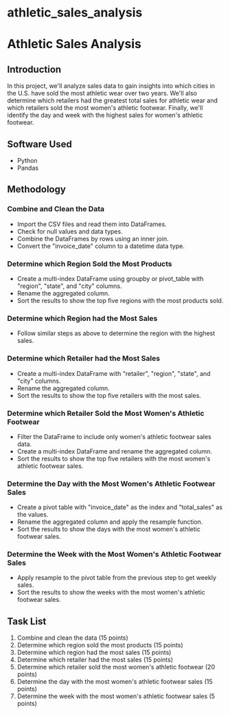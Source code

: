 # athletic_sales_analysis

# Athletic Sales Analysis

## Introduction
In this project, we'll analyze sales data to gain insights into which cities in the U.S. have sold the most athletic wear over two years. We'll also determine which retailers had the greatest total sales for athletic wear and which retailers sold the most women's athletic footwear. Finally, we'll identify the day and week with the highest sales for women's athletic footwear.

## Software Used
- Python
- Pandas

## Methodology
### Combine and Clean the Data
- Import the CSV files and read them into DataFrames.
- Check for null values and data types.
- Combine the DataFrames by rows using an inner join.
- Convert the "invoice_date" column to a datetime data type.

### Determine which Region Sold the Most Products
- Create a multi-index DataFrame using groupby or pivot_table with "region", "state", and "city" columns.
- Rename the aggregated column.
- Sort the results to show the top five regions with the most products sold.

### Determine which Region had the Most Sales
- Follow similar steps as above to determine the region with the highest sales.

### Determine which Retailer had the Most Sales
- Create a multi-index DataFrame with "retailer", "region", "state", and "city" columns.
- Rename the aggregated column.
- Sort the results to show the top five retailers with the most sales.

### Determine which Retailer Sold the Most Women's Athletic Footwear
- Filter the DataFrame to include only women's athletic footwear sales data.
- Create a multi-index DataFrame and rename the aggregated column.
- Sort the results to show the top five retailers with the most women's athletic footwear sales.

### Determine the Day with the Most Women's Athletic Footwear Sales
- Create a pivot table with "invoice_date" as the index and "total_sales" as the values.
- Rename the aggregated column and apply the resample function.
- Sort the results to show the days with the most women's athletic footwear sales.

### Determine the Week with the Most Women's Athletic Footwear Sales
- Apply resample to the pivot table from the previous step to get weekly sales.
- Sort the results to show the weeks with the most women's athletic footwear sales.

## Task List
1. Combine and clean the data (15 points)
2. Determine which region sold the most products (15 points)
3. Determine which region had the most sales (15 points)
4. Determine which retailer had the most sales (15 points)
5. Determine which retailer sold the most women's athletic footwear (20 points)
6. Determine the day with the most women's athletic footwear sales (15 points)
7. Determine the week with the most women's athletic footwear sales (5 points)
